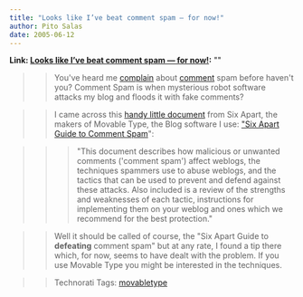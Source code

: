 ```yaml
---
title: "Looks like I’ve beat comment spam — for now!"
author: Pito Salas
date: 2005-06-12
---
```


**Link: [Looks like I’ve beat comment spam — for now!](None):** ""


>>

>> You've heard me [complain](<http://weblogs>) about
[comment](</weblogs/archives/000570.html>) spam before haven't you? Comment
Spam is when mysterious robot software attacks my blog and floods it with fake
comments?

>>

>> I came across this [handy little
document](<http://www.sixapart.com/pronet/comment_spam>) from Six Apart, the
makers of Movable Type, the Blog software I use: ["Six Apart Guide to Comment
Spam](<http://www.sixapart.com/pronet/comment_spam>)":

>>

>>> "This document describes how malicious or unwanted comments ('comment
spam') affect weblogs, the techniques spammers use to abuse weblogs, and the
tactics that can be used to prevent and defend against these attacks. Also
included is a review of the strengths and weaknesses of each tactic,
instructions for implementing them on your weblog and ones which we recommend
for the best protection."

>>

>> Well it should be called of course, the "Six Apart Guide to **defeating**
comment spam" but at any rate, I found a tip there which, for now, seems to
have dealt with the problem. If you use Movable Type you might be interested
in the techniques.

>>

>> Technorati Tags: [movabletype](<http://technorati.com/tag/movabletype>)


